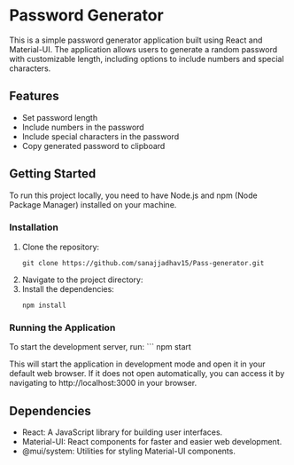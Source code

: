 # Password Generator
This is a simple password generator application built using React and Material-UI. The application allows users to generate a random password with customizable length, including options to include numbers and special characters.

## Features
- Set password length
- Include numbers in the password
- Include special characters in the password
- Copy generated password to clipboard

## Getting Started
To run this project locally, you need to have Node.js and npm (Node Package Manager) installed on your machine.

### Installation
1. Clone the repository:
    ```
    git clone https://github.com/sanajjadhav15/Pass-generator.git
2. Navigate to the project directory:
3. Install the dependencies:
    ```
    npm install

### Running the Application
To start the development server, run:
    ```
    npm start

This will start the application in development mode and open it in your default web browser. If it does not open automatically, you can access it by navigating to http://localhost:3000 in your browser.

## Dependencies
- React: A JavaScript library for building user interfaces.
- Material-UI: React components for faster and easier web development.
- @mui/system: Utilities for styling Material-UI components.